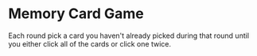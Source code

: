# Memory Card Game

Each round pick a card you haven't already picked during that round until you either click all of the cards or click one twice. 